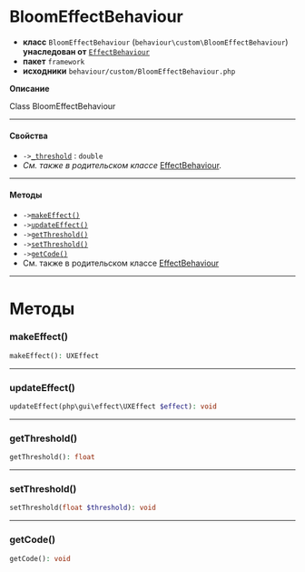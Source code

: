 # BloomEffectBehaviour

- **класс** `BloomEffectBehaviour` (`behaviour\custom\BloomEffectBehaviour`) **унаследован от** [`EffectBehaviour`](https://github.com/jphp-compiler/develnext/blob/master/dn-app-framework/api-docs/classes/php/gui/framework/behaviour/custom/EffectBehaviour.ru.md)
- **пакет** `framework`
- **исходники** `behaviour/custom/BloomEffectBehaviour.php`

**Описание**

Class BloomEffectBehaviour

---

#### Свойства

- `->`[`_threshold`](#prop-_threshold) : `double`
- *См. также в родительском классе* [EffectBehaviour](https://github.com/jphp-compiler/develnext/blob/master/dn-app-framework/api-docs/classes/php/gui/framework/behaviour/custom/EffectBehaviour.ru.md).

---

#### Методы

- `->`[`makeEffect()`](#method-makeeffect)
- `->`[`updateEffect()`](#method-updateeffect)
- `->`[`getThreshold()`](#method-getthreshold)
- `->`[`setThreshold()`](#method-setthreshold)
- `->`[`getCode()`](#method-getcode)
- См. также в родительском классе [EffectBehaviour](https://github.com/jphp-compiler/develnext/blob/master/dn-app-framework/api-docs/classes/php/gui/framework/behaviour/custom/EffectBehaviour.ru.md)

---
# Методы

<a name="method-makeeffect"></a>

### makeEffect()
```php
makeEffect(): UXEffect
```

---

<a name="method-updateeffect"></a>

### updateEffect()
```php
updateEffect(php\gui\effect\UXEffect $effect): void
```

---

<a name="method-getthreshold"></a>

### getThreshold()
```php
getThreshold(): float
```

---

<a name="method-setthreshold"></a>

### setThreshold()
```php
setThreshold(float $threshold): void
```

---

<a name="method-getcode"></a>

### getCode()
```php
getCode(): void
```
